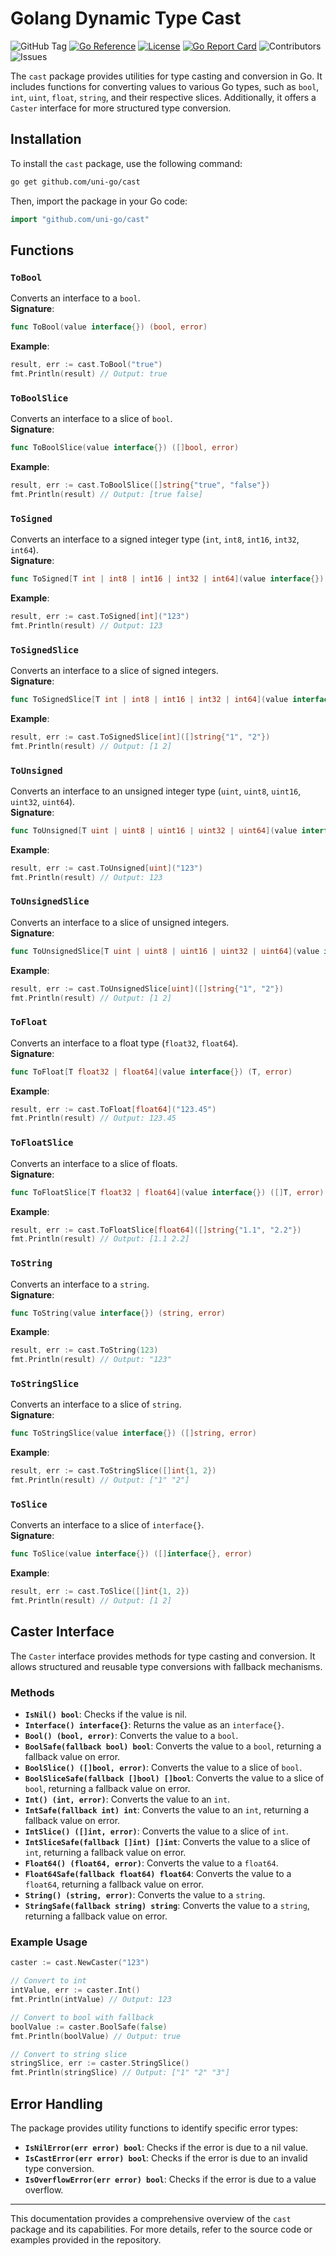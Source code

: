 # Golang Dynamic Type Cast

![GitHub Tag](https://img.shields.io/github/v/tag/uni-go/cast?sort=semver&label=version)
[![Go Reference](https://pkg.go.dev/badge/github.com/uni-go/cast.svg)](https://pkg.go.dev/github.com/uni-go/cast)
[![License](https://img.shields.io/badge/license-ISC-blue.svg)](https://github.com/uni-go/cast/blob/main/LICENSE)
[![Go Report Card](https://goreportcard.com/badge/github.com/uni-go/cast)](https://goreportcard.com/report/github.com/uni-go/cast)
![Contributors](https://img.shields.io/github/contributors/uni-go/cast)
![Issues](https://img.shields.io/github/issues/uni-go/cast)

The `cast` package provides utilities for type casting and conversion in Go. It includes functions for converting values to various Go types, such as `bool`, `int`, `uint`, `float`, `string`, and their respective slices. Additionally, it offers a `Caster` interface for more structured type conversion.

## Installation

To install the `cast` package, use the following command:

```sh
go get github.com/uni-go/cast
```

Then, import the package in your Go code:

```go
import "github.com/uni-go/cast"
```

## Functions

### `ToBool`

Converts an interface to a `bool`.  
**Signature**:

```go
func ToBool(value interface{}) (bool, error)
```

**Example**:

```go
result, err := cast.ToBool("true")
fmt.Println(result) // Output: true
```

### `ToBoolSlice`

Converts an interface to a slice of `bool`.  
**Signature**:

```go
func ToBoolSlice(value interface{}) ([]bool, error)
```

**Example**:

```go
result, err := cast.ToBoolSlice([]string{"true", "false"})
fmt.Println(result) // Output: [true false]
```

### `ToSigned`

Converts an interface to a signed integer type (`int`, `int8`, `int16`, `int32`, `int64`).  
**Signature**:

```go
func ToSigned[T int | int8 | int16 | int32 | int64](value interface{}) (T, error)
```

**Example**:

```go
result, err := cast.ToSigned[int]("123")
fmt.Println(result) // Output: 123
```

### `ToSignedSlice`

Converts an interface to a slice of signed integers.  
**Signature**:

```go
func ToSignedSlice[T int | int8 | int16 | int32 | int64](value interface{}) ([]T, error)
```

**Example**:

```go
result, err := cast.ToSignedSlice[int]([]string{"1", "2"})
fmt.Println(result) // Output: [1 2]
```

### `ToUnsigned`

Converts an interface to an unsigned integer type (`uint`, `uint8`, `uint16`, `uint32`, `uint64`).  
**Signature**:

```go
func ToUnsigned[T uint | uint8 | uint16 | uint32 | uint64](value interface{}) (T, error)
```

**Example**:

```go
result, err := cast.ToUnsigned[uint]("123")
fmt.Println(result) // Output: 123
```

### `ToUnsignedSlice`

Converts an interface to a slice of unsigned integers.  
**Signature**:

```go
func ToUnsignedSlice[T uint | uint8 | uint16 | uint32 | uint64](value interface{}) ([]T, error)
```

**Example**:

```go
result, err := cast.ToUnsignedSlice[uint]([]string{"1", "2"})
fmt.Println(result) // Output: [1 2]
```

### `ToFloat`

Converts an interface to a float type (`float32`, `float64`).  
**Signature**:

```go
func ToFloat[T float32 | float64](value interface{}) (T, error)
```

**Example**:

```go
result, err := cast.ToFloat[float64]("123.45")
fmt.Println(result) // Output: 123.45
```

### `ToFloatSlice`

Converts an interface to a slice of floats.  
**Signature**:

```go
func ToFloatSlice[T float32 | float64](value interface{}) ([]T, error)
```

**Example**:

```go
result, err := cast.ToFloatSlice[float64]([]string{"1.1", "2.2"})
fmt.Println(result) // Output: [1.1 2.2]
```

### `ToString`

Converts an interface to a `string`.  
**Signature**:

```go
func ToString(value interface{}) (string, error)
```

**Example**:

```go
result, err := cast.ToString(123)
fmt.Println(result) // Output: "123"
```

### `ToStringSlice`

Converts an interface to a slice of `string`.  
**Signature**:

```go
func ToStringSlice(value interface{}) ([]string, error)
```

**Example**:

```go
result, err := cast.ToStringSlice([]int{1, 2})
fmt.Println(result) // Output: ["1" "2"]
```

### `ToSlice`

Converts an interface to a slice of `interface{}`.  
**Signature**:

```go
func ToSlice(value interface{}) ([]interface{}, error)
```

**Example**:

```go
result, err := cast.ToSlice([]int{1, 2})
fmt.Println(result) // Output: [1 2]
```

## Caster Interface

The `Caster` interface provides methods for type casting and conversion. It allows structured and reusable type conversions with fallback mechanisms.

### Methods

- **`IsNil() bool`**: Checks if the value is nil.
- **`Interface() interface{}`**: Returns the value as an `interface{}`.
- **`Bool() (bool, error)`**: Converts the value to a `bool`.
- **`BoolSafe(fallback bool) bool`**: Converts the value to a `bool`, returning a fallback value on error.
- **`BoolSlice() ([]bool, error)`**: Converts the value to a slice of `bool`.
- **`BoolSliceSafe(fallback []bool) []bool`**: Converts the value to a slice of `bool`, returning a fallback value on error.
- **`Int() (int, error)`**: Converts the value to an `int`.
- **`IntSafe(fallback int) int`**: Converts the value to an `int`, returning a fallback value on error.
- **`IntSlice() ([]int, error)`**: Converts the value to a slice of `int`.
- **`IntSliceSafe(fallback []int) []int`**: Converts the value to a slice of `int`, returning a fallback value on error.
- **`Float64() (float64, error)`**: Converts the value to a `float64`.
- **`Float64Safe(fallback float64) float64`**: Converts the value to a `float64`, returning a fallback value on error.
- **`String() (string, error)`**: Converts the value to a `string`.
- **`StringSafe(fallback string) string`**: Converts the value to a `string`, returning a fallback value on error.

### Example Usage

```go
caster := cast.NewCaster("123")

// Convert to int
intValue, err := caster.Int()
fmt.Println(intValue) // Output: 123

// Convert to bool with fallback
boolValue := caster.BoolSafe(false)
fmt.Println(boolValue) // Output: true

// Convert to string slice
stringSlice, err := caster.StringSlice()
fmt.Println(stringSlice) // Output: ["1" "2" "3"]
```

## Error Handling

The package provides utility functions to identify specific error types:

- **`IsNilError(err error) bool`**: Checks if the error is due to a nil value.
- **`IsCastError(err error) bool`**: Checks if the error is due to an invalid type conversion.
- **`IsOverflowError(err error) bool`**: Checks if the error is due to a value overflow.

---

This documentation provides a comprehensive overview of the `cast` package and its capabilities. For more details, refer to the source code or examples provided in the repository.

